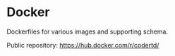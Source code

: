 # Docker
Dockerfiles for various images and supporting schema.

Public repository:
https://hub.docker.com/r/codertd/
